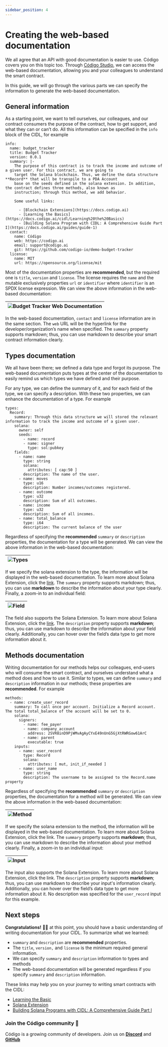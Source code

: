 ```yaml
---
sidebar_position: 4
---
```


#  Creating the web-based documentation	
We all agree that an API with good documentation is easier to use. Código covers you on this topic too. Through [Código Studio](https://studio.codigo.ai), we can access the web-based documentation, allowing you and your colleagues to understand the smart contract.

In this guide, we will go through the various parts we can specify the information to generate the web-based documentation.

## General information

As a starting point, we want to tell ourselves, our colleagues, and our contract consumers the purpose of the contract, how to get support, and what they can or can’t do. All this information can be specified in the `info` block of the CIDL, for example

```
info:
  name: budget_tracker
  title: Budget Tracker
  version: 0.0.1
  summary: |-
    The purpose of this contract is to track the income and outcome of a given user. For this contract, we are going to 
    target the Solana blockchain. Thus, we define the data structure **Record** that will be transpile to a PDA Account 
    base on the seeds defined in the solana extension. In addition, the contract defines three methods, also known as 
    instruction; through this method, we add behavior.
    
    Some useful links:
    
      - [Blockchain Extensions](https://docs.codigo.ai)
      - [Learning the Basics](https://docs.codigo.ai/cidl/Learning%20the%20Basics)
      - [Building Solana Program with CIDL: A Comprehensive Guide Part I](https://docs.codigo.ai/guides/guide-1)
  contact:
    name: Código
    web: https://codigo.ai
    email: support@codigo.ai
    git: https://github.com/codigo-io/demo-budget-tracker
  license:
    name: MIT
    url: https://opensource.org/license/mit
```

Most of the documentation properties are **recommended**, but the required one is `title`, `version` and `license`. The license requires the `name` and the mutable exclusively properties `url` or `identifier` where `identifier` is an SPDX license expression. We can view the above information in the web-based documentation:

| ![Budget Tracker Web Documentation](../../static/img/Budget%20Tracker%20Web%20Documentation.png) |
| :----------------------------------------------------------------------------------------------- |

In the web-based documentation, `contact` and `license` information are in the same section. The `web` URL will be the hyperlink for the developer/organization’s name when specified. The `summary` property supports markdown; thus, you can use markdown to describe your smart contract information clearly. 

## Types documentation
We all have been there; we defined a data type and forgot its purpose. The web-based documentation puts types at the center of the documentation to easily remind us which types we have defined and their purpose. 

For any type, we can define the summary of it, and for each field of the type, we can specify a description. With these two properties, we can enhance the documentation of a type. For example

```
types:
  Record:
    summary: Through this data structure we will stored the relevant information to track the income and outcome of a given user.
    solana:
      owner: self
      seeds:
        - name: record
        - name: signer
          type: sol:pubkey
    fields:
      - name: name
        type: string
        solana:
          attributes: [ cap:50 ]
        description: The name of the user.
      - name: moves
        type: u16
        description: Number incomes/outcomes registered.
      - name: outcome
        type: u32
        description: Sum of all outcomes.
      - name: income
        type: u32
        description: Sum of all incomes.
      - name: total_balance
        type: i64
        description: The current balance of the user
```

Regardless of specifying the **recommended** `summary` or `description` properties, the documentation for a type will be generated. We can view the above information in the web-based documentation:

| ![Types](../../static/img/Types%20web%20documentation.png) |
| :--------------------------------------------------------- |

If we specify the solana extension to the type, the information will be displayed in the web-based documentation. To learn more about Solana Extension, click the [link](https://docs.codigo.ai/cidl/Blockchain%20Extensions/Solana/). The `summary` property supports markdown; thus, you can use **markdown** to describe the information about your type clearly. Finally, a zoom-in to an individual field:

| ![Field](../../static/img/Field%20web%20documentation.png) |
| :--------------------------------------------------------- |

The field also supports the Solana Extension. To learn more about Solana Extension, click the [link](https://docs.codigo.ai/cidl/Blockchain%20Extensions/Solana/). The `description` property supports **markdown**; thus, you can use markdown to describe the information about your field clearly. Additionally, you can hover over the field’s data type to get more information about it.

## Methods documentation

Writing documentation for our methods helps our colleagues, end-users who will consume the smart contract, and ourselves understand what a method does and how to use it. Similar to types, we can define `summary` and `description` information in our methods; these properties are **recommended**. For example

```
methods:
  - name: create_user_record
    summary: To call once per account. Initialize a Record account. The total total_balance of the account will be set to 0.
    solana:
      signers:
        - name: fee_payer
        - name: company_account
          address: 2SVR8inD9PjWMvAgAyCYxE49nUnG5GjXtRWRGow61ArC
        - name: parent
          executable: true
    inputs:
      - name: user_record
        type: Record
        solana:
          attributes: [ mut, init_if_needed ]
      - name: user_name
        type: string
        description: The username to be assigned to the Record.name property
```

Regardless of specifying the **recommended** `summary` or `description` properties, the documentation for a method will be generated. We can view the above information in the web-based documentation:

| ![Method](../../static/img/Methods%20web%20documentation.png) |
| :------------------------------------------------------------ |

If we specify the solana extension to the method, the information will be displayed in the web-based documentation. To learn more about Solana Extension, click the link. The `summary` property supports **markdown**; thus, you can use markdown to describe the information about your method clearly. Finally, a zoom-in to an individual input:

| ![Input](../../static/img/Input%20web%20documentation.png) |
| :--------------------------------------------------------- |

The input also supports the Solana Extension. To learn more about Solana Extension, click the link. The `description` property supports **markdown**; thus, you can use markdown to describe your input's information clearly. Additionally, you can hover over the field’s data type to get more information about it. No description was specified for the `user_record` input for this example.

## Next steps
**Congratulations!** 🎉👏 at this point, you should have a basic understanding of writing documentation for your CIDL. To summarize what we learned:

- `summary` and `description` are **recommended** properties.
- The `title`, `version,` and `license` is the minimum required general information.
- We can specify `summary` and `description` information to types and methods
- The web-based documentation will be generated regardless if you specify `summary` and `description` information.

These links may help you on your journey to writing smart contracts with the CIDL:
- [Learning the Basic](https://docs.codigo.ai/cidl/Learning%20the%20Basics)
- [Solana Extension](https://docs.codigo.ai/cidl/Blockchain%20Extensions/Solana/)
- [Building Solana Programs with CIDL: A Comprehensive Guide Part I](https://docs.codigo.ai/guides/guide-1)

### Join the Código community 💚
Código is a growing community of developers. Join us on **[Discord](https://docs.google.com/forms/d/e/1FAIpQLSdSG0OgJ5xuwwU7JiSGBdn01L3ID68qNCd2HAnFSztXVYKmBg/viewform)** and **[GitHub](https://docs.google.com/forms/d/e/1FAIpQLSdGDGH4bwQf5dX3-uFCYeRKzIGbd5dVEPxHKQPTt63bBVVcVQ/viewform)** 

